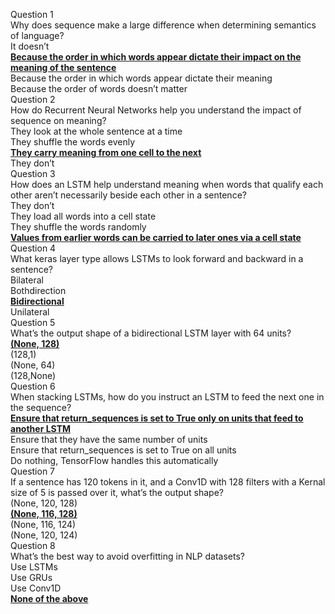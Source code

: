 Question 1<br>
Why does sequence make a large difference when determining semantics of language?<br>
It doesn’t<br>
<ins>**Because the order in which words appear dictate their impact on the meaning of the sentence**</ins><br>
Because the order in which words appear dictate their meaning<br>
Because the order of words doesn’t matter<br>
Question 2<br>
How do Recurrent Neural Networks help you understand the impact of sequence on meaning?<br>
They look at the whole sentence at a time<br>
They shuffle the words evenly<br>
<ins>**They carry meaning from one cell to the next**</ins><br>
They don’t<br>
Question 3<br>
How does an LSTM help understand meaning when words that qualify each other aren’t necessarily beside each other in a sentence?<br>
They don’t<br>
They load all words into a cell state<br>
They shuffle the words randomly<br>
<ins>**Values from earlier words can be carried to later ones via a cell state**</ins><br>
Question 4<br>
What keras layer type allows LSTMs to look forward and backward in a sentence?<br>
Bilateral<br>
Bothdirection<br>
<ins>**Bidirectional**</ins><br>
Unilateral<br>
Question 5<br>
What’s the output shape of a bidirectional LSTM layer with 64 units?<br>
<ins>**(None, 128)**</ins><br>
(128,1)<br>
(None, 64)<br>
(128,None)<br>
Question 6<br>
When stacking LSTMs, how do you instruct an LSTM to feed the next one in the sequence?<br>
<ins>**Ensure that return_sequences is set to True only on units that feed to another LSTM**</ins><br>
Ensure that they have the same number of units<br>
Ensure that return_sequences is set to True on all units<br>
Do nothing, TensorFlow handles this automatically<br>
Question 7<br>
If a sentence has 120 tokens in it, and a Conv1D with 128 filters with a Kernal size of 5 is passed over it, what’s the output shape?<br>
(None, 120, 128)<br>
<ins>**(None, 116, 128)**</ins><br>
(None, 116, 124)<br>
(None, 120, 124)<br>
Question 8<br>
What’s the best way to avoid overfitting in NLP datasets?<br>
Use LSTMs<br>
Use GRUs<br>
Use Conv1D<br>
<ins>**None of the above**</ins><br>
